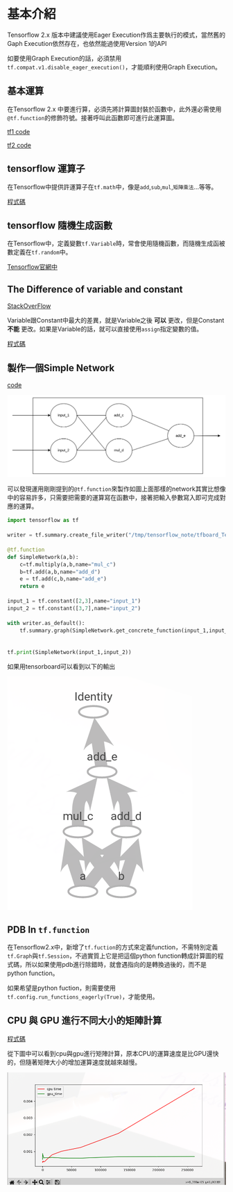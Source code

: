 # 基本介紹

Tensorflow 2.x 版本中建議使用Eager Execution作爲主要執行的模式，當然舊的Gaph Execution依然存在，也依然能過使用Version 1的API

如要使用Graph Execution的話，必須禁用`tf.compat.v1.disable_eager_execution()`，才能順利使用Graph Execution。


## 基本運算

在Tensorflow 2.x 中要進行算，必須先將計算圖封裝於函數中，此外還必需使用`@tf.function`的修飾符號。接著呼叫此函數即可進行此運算圖。

[tf1 code](../program/base_add_tf1.py)

[tf2 code](../program/base_add.py)

## tensorflow 運算子

在Tensorflow中提供許運算子在`tf.math`中，像是`add`,`sub`,`mul`,`矩陣乘法`…等等。

[程式碼](../program/operation.py)


## tensorflow 隨機生成函數

在Tensorflow中，定義變數`tf.Variable`時，常會使用隨機函數，而隨機生成函被數定義在`tf.random`中。

[Tensorflow官網中](https://www.tensorflow.org/api_docs/python/tf/random)


## The Difference of variable and constant

[StackOverFlow](https://stackoverflow.com/questions/44745855/tensorflow-variables-and-constants)

Variable跟Constant中最大的差異，就是Variable之後 __可以__ 更改，但是Constant __不能__ 更改。如果是Variable的話，就可以直接使用`assign`指定變數的值。

[程式碼](../program/variable.py)


## 製作一個Simple Network

[code](./base_simple_network.py)

![](./pic/1uRNPRTC.png) 

可以發現運用剛剛提到的`@tf.function`來製作如圖上面那樣的network其實比想像中的容易許多，只需要把需要的運算寫在函數中，接著把輸入參數寫入即可完成對應的運算。

```python
import tensorflow as tf

writer = tf.summary.create_file_writer("/tmp/tensorflow_note/tfboard_Test/")

@tf.function
def SimpleNetwork(a,b):
    c=tf.multiply(a,b,name="mul_c")
    b=tf.add(a,b,name="add_d")
    e = tf.add(c,b,name="add_e")
    return e

input_1 = tf.constant([2,3],name="input_1")
input_2 = tf.constant([3,7],name="input_2")

with writer.as_default():
    tf.summary.graph(SimpleNetwork.get_concrete_function(input_1,input_2).graph.as_graph_def())


tf.print(SimpleNetwork(input_1,input_2))
```

如果用tensorboard可以看到以下的輸出

![](./pic/WGhnvTgP.png) 


## PDB In `tf.function`

在Tensorflow2.x中，新增了`tf.fuction`的方式來定義function，不需特別定義`tf.Graph`與`tf.Session`，不過實質上它是把這個python function轉成計算圖的程式碼，所以如果使用pdb進行除錯時，就會遇指向的是轉換過後的，而不是python function。

如果希望是python fuction，則需要使用`tf.config.run_functions_eagerly(True)`，才能使用。

## CPU 與 GPU 進行不同大小的矩陣計算

[程式碼](../program/cpu_and_gpu.py)

從下圖中可以看到cpu與gpu進行矩陣計算，原本CPU的運算速度是比GPU還快的，但隨著矩陣大小的增加運算速度就越來越慢。

![](./pic/ImatAk8u.png) 


